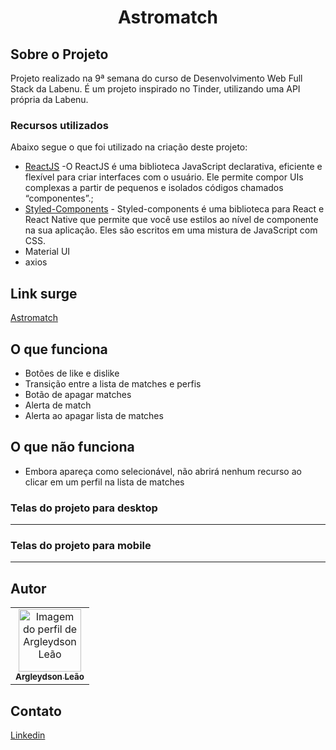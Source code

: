 <!-- PROJECT SHIELDS -->

<!-- PROJECT LOGO -->

<p align="center">

  <h1 align='center'>Astromatch </h1>
</p>

## Sobre o Projeto
Projeto realizado na 9ª semana do curso de Desenvolvimento Web Full Stack da Labenu. É um projeto inspirado no Tinder, utilizando uma API própria da Labenu.

### Recursos utilizados
Abaixo segue o que foi utilizado na criação deste projeto:

- [ReactJS](https://pt-br.reactjs.org/) -O ReactJS é uma biblioteca JavaScript declarativa, eficiente e flexível para criar interfaces com o usuário. Ele permite compor UIs complexas a partir de pequenos e isolados códigos chamados “componentes”.;
- [Styled-Components](https://styled-components.com/) - Styled-components é uma biblioteca para React e React Native que permite que você use estilos ao nível de componente na sua aplicação. Eles são escritos em uma mistura de JavaScript com CSS.
- Material UI
- axios

## Link surge
<a href="http://materialistic-astromatch.surge.sh/"> Astromatch </a>

## O que funciona
- Botões de like e dislike
- Transição entre a lista de matches e perfis
- Botão de apagar matches
- Alerta de match
- Alerta ao apagar lista de matches

## O que não funciona
- Embora apareça como selecionável, não abrirá nenhum recurso ao clicar em um perfil na lista de matches

### Telas do projeto para desktop


---
### Telas do projeto para mobile

---
<!-- CONTACT -->
## Autor
<table>
  <tr>
    <td align="center"><a href="https://github.com/ArgLD">
    <img src="https://avatars.githubusercontent.com/u/78452566?v=4" width="100px" alt="Imagem do perfil de Argleydson Leão"/>
    <br />
    <sub><b>Argleydson Leão</b></sub>
</table>

## Contato
<a href="https://www.linkedin.com/in/argleydson/"> Linkedin </a>